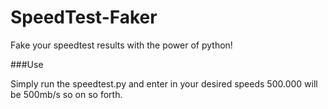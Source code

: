 SpeedTest-Faker
===============

Fake your speedtest results with the power of python!


###Use

Simply run the speedtest.py and enter in your desired speeds
500.000 will be 500mb/s so on so forth. 